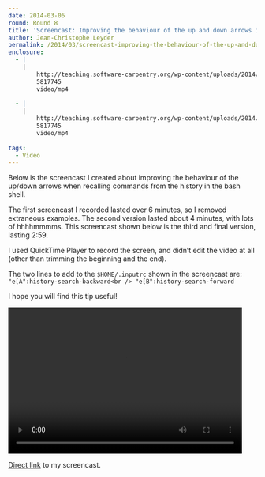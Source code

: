 ```yaml
---
date: 2014-03-06
round: Round 8
title: 'Screencast: Improving the behaviour of the up and down arrows in bash'
author: Jean-Christophe Leyder
permalink: /2014/03/screencast-improving-the-behaviour-of-the-up-and-down-arrows-in-bash/
enclosure:
  - |
    |
        http://teaching.software-carpentry.org/wp-content/uploads/2014/03/screencast-bash-history.mp4
        5817745
        video/mp4
        
  - |
    |
        http://teaching.software-carpentry.org/wp-content/uploads/2014/03/screencast-bash-history.m4v
        5817745
        video/mp4
        
tags:
  - Video
---
```

Below is the screencast I created about improving the behaviour of the up/down arrows when recalling commands from the history in the bash shell.

The first screencast I recorded lasted over 6 minutes, so I removed extraneous examples. The second version lasted about 4 minutes, with lots of hhhhmmmms. This screencast shown below is the third and final version, lasting 2:59.

I used QuickTime Player to record the screen, and didn&#8217;t edit the video at all (other than trimming the beginning and the end).

The two lines to add to the `$HOME/.inputrc` shown in the screencast are:  
`"e[A":history-search-backward<br />
"e[B":history-search-forward`

I hope you will find this tip useful!

<div style="width: 474px; height: 296px; " class="wp-video">
  <video class="wp-video-shortcode" id="video-6255-4" width="474" height="296" preload="metadata" controls="controls"><source type="video/mp4" src="http://teaching.software-carpentry.org/wp-content/uploads/2014/03/screencast-bash-history.mp4?_=4" /><a href="http://teaching.software-carpentry.org/wp-content/uploads/2014/03/screencast-bash-history.mp4">http://teaching.software-carpentry.org/wp-content/uploads/2014/03/screencast-bash-history.mp4</a></video>
</div>

<p style="text-indent: 5em;">
  <p>
    <a href="http://teaching.software-carpentry.org/wp-content/uploads/2014/03/screencast-bash-history.m4v">Direct link</a> to my screencast.
  </p>
